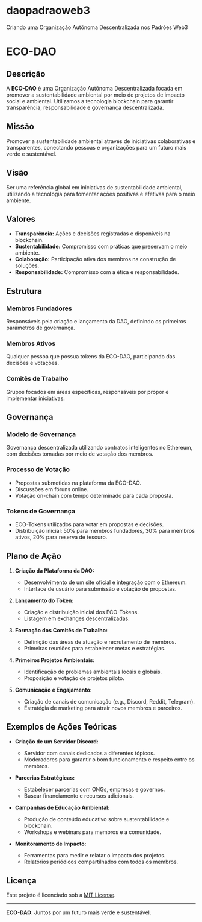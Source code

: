 # daopadraoweb3
Criando uma Organização Autônoma Descentralizada nos Padrões Web3
# ECO-DAO

## Descrição

A **ECO-DAO** é uma Organização Autônoma Descentralizada focada em promover a sustentabilidade ambiental por meio de projetos de impacto social e ambiental. Utilizamos a tecnologia blockchain para garantir transparência, responsabilidade e governança descentralizada.

## Missão

Promover a sustentabilidade ambiental através de iniciativas colaborativas e transparentes, conectando pessoas e organizações para um futuro mais verde e sustentável.

## Visão

Ser uma referência global em iniciativas de sustentabilidade ambiental, utilizando a tecnologia para fomentar ações positivas e efetivas para o meio ambiente.

## Valores

- **Transparência:** Ações e decisões registradas e disponíveis na blockchain.
- **Sustentabilidade:** Compromisso com práticas que preservam o meio ambiente.
- **Colaboração:** Participação ativa dos membros na construção de soluções.
- **Responsabilidade:** Compromisso com a ética e responsabilidade.

## Estrutura

### Membros Fundadores
Responsáveis pela criação e lançamento da DAO, definindo os primeiros parâmetros de governança.

### Membros Ativos
Qualquer pessoa que possua tokens da ECO-DAO, participando das decisões e votações.

### Comitês de Trabalho
Grupos focados em áreas específicas, responsáveis por propor e implementar iniciativas.

## Governança

### Modelo de Governança
Governança descentralizada utilizando contratos inteligentes no Ethereum, com decisões tomadas por meio de votação dos membros.

### Processo de Votação
- Propostas submetidas na plataforma da ECO-DAO.
- Discussões em fóruns online.
- Votação on-chain com tempo determinado para cada proposta.

### Tokens de Governança
- ECO-Tokens utilizados para votar em propostas e decisões.
- Distribuição inicial: 50% para membros fundadores, 30% para membros ativos, 20% para reserva de tesouro.

## Plano de Ação

1. **Criação da Plataforma da DAO:**
   - Desenvolvimento de um site oficial e integração com o Ethereum.
   - Interface de usuário para submissão e votação de propostas.

2. **Lançamento do Token:**
   - Criação e distribuição inicial dos ECO-Tokens.
   - Listagem em exchanges descentralizadas.

3. **Formação dos Comitês de Trabalho:**
   - Definição das áreas de atuação e recrutamento de membros.
   - Primeiras reuniões para estabelecer metas e estratégias.

4. **Primeiros Projetos Ambientais:**
   - Identificação de problemas ambientais locais e globais.
   - Proposição e votação de projetos piloto.

5. **Comunicação e Engajamento:**
   - Criação de canais de comunicação (e.g., Discord, Reddit, Telegram).
   - Estratégia de marketing para atrair novos membros e parceiros.

## Exemplos de Ações Teóricas

- **Criação de um Servidor Discord:**
  - Servidor com canais dedicados a diferentes tópicos.
  - Moderadores para garantir o bom funcionamento e respeito entre os membros.

- **Parcerias Estratégicas:**
  - Estabelecer parcerias com ONGs, empresas e governos.
  - Buscar financiamento e recursos adicionais.

- **Campanhas de Educação Ambiental:**
  - Produção de conteúdo educativo sobre sustentabilidade e blockchain.
  - Workshops e webinars para membros e a comunidade.

- **Monitoramento de Impacto:**
  - Ferramentas para medir e relatar o impacto dos projetos.
  - Relatórios periódicos compartilhados com todos os membros.

## Licença

Este projeto é licenciado sob a [MIT License](LICENSE).

---

**ECO-DAO**: Juntos por um futuro mais verde e sustentável.
